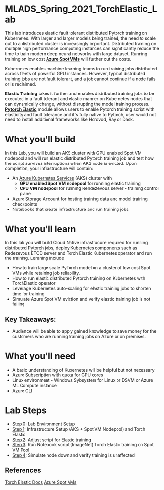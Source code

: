 # MLADS_Spring_2021_TorchElastic_Lab

This lab introduces elastic fault tolerant distributed Pytorch training on Kubernetes. With larger and larger models being trained, the need to scale out to a distributed cluster is increasingly important. Distributed training on multiple high performance computing instances can significantly reduce the time to train modern deep neural networks with large dataset. Running training on low cost [**Azure Spot VMs**](https://docs.microsoft.com/en-us/azure/virtual-machines/spot-vms) will further cut the costs.

Kubernetes enables machine learning teams to run training jobs distributed across fleets of powerful GPU instances. However, typical distributed training jobs are not fault tolerant, and a job cannot continue if a node fails or is reclaimed. 

**Elastic Training** takes it further and enables distributed training jobs to be executed in a fault tolerant and elastic manner on Kubernetes nodes that can dynamically change, without disrupting the model training process. [**Pytorch Elastic**](https://pytorch.org/elastic/0.2.2/index.html) module allows users to enable Pytorch training script with elasticity and fault tolerance and it's fully native to Pytorch, user would not need to install additional frameworks like Horovod, Ray or Dask.

# What you'll build
In this Lab, you will build an AKS cluster with GPU enabled Spot VM nodepool and will run elastic distributed Pytorch training job and test how the script survives interruptions when AKS node is evicted.
Upon completion, your infrastructure will contain:

- An [Azure Kubernetes Services](https://docs.microsoft.com/en-us/azure/aks/) (AKS) cluster with 
  - **GPU enabled Spot VM nodepool** for running elastic training
  - **CPU VM nodepool** for running Rendezevous server - training control plane
- Azure Storage Account for hosting training data and model training checkpoints
- Notebooks that create infrastructure and run training jobs 


# What you'll learn
In this lab you will build Cloud Native infrastrucure required for running distributed Pytorch jobs, deploy Kubernetes components such as Redezevous ETCD server and Torch Elastic Kubernetes operator and run the training. Leraning include

-	How to train large scale PyTorch model on a cluster of low cost Spot VMs while retaining job reliability.
-	How to run elastic distributed Pytorch training on Kubernetes with TorchElastic operator 
-	Leverage Kubernetes auto-scaling for elastic training jobs to shorten time for training
-   Simulate Azure Spot VM eviction and verify elastic training job is not failing

## Key Takeaways:
-	Audience will be able to apply gained knowledge to save money for the customers who are running training jobs on Azure or on premises.

# What you'll need

- A basic understanding of Kubernetes will be helpful but not necessary 
- Azure Subscription with quota for GPU cores
- Linux environment - Windows Sybsystem for Linux or DSVM or Azure ML Compute instance
- Azure CLI

# Lab Steps
- [Step 0](/Step0-Env.md): Lab Environment Setup 
- [Step 1](/Step1-Setup.md): Infrastructure Setup (AKS + Spot VM Nodepool) and Torch Elastic
- [Step 2](https://pytorch.org/elastic/0.2.2/train_script.html): Adjust script for Elastic training 
- [Step 3](/Step3-RunJob.md): Run Notebook script  (ImageNet) Torch Elastic training on Spot VM Pool
- [Step 4](/Step4-SimulateStop.md): Simulate node down and verify training is unaffected


## References
[Torch Elastic Docs](https://pytorch.org/elastic/0.2.2/index.html)
[Azure Spot VMs](https://docs.microsoft.com/en-us/azure/virtual-machines/spot-vms)